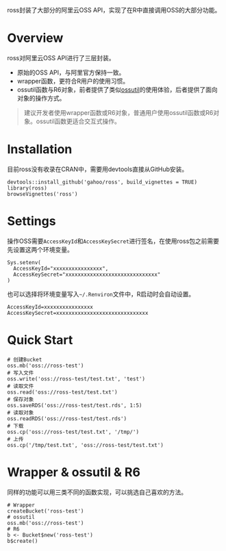 ross封装了大部分的阿里云OSS API，实现了在R中直接调用OSS的大部分功能。

# Overview
ross对阿里云OSS API进行了三层封装。
- 原始的OSS API，与阿里官方保持一致。
- wrapper函数，更符合R用户的使用习惯。
- ossutil函数与R6对象，前者提供了类似[ossutil](https://github.com/aliyun/ossutil)的使用体验，后者提供了面向对象的操作方式。

> 建议开发者使用wrapper函数或R6对象，普通用户使用ossutil函数或R6对象。ossutil函数更适合交互式操作。

# Installation
目前ross没有收录在CRAN中，需要用devtools直接从GitHub安装。
```{r}
devtools::install_github('gahoo/ross', build_vignettes = TRUE)
library(ross)
browseVignettes('ross')
```

# Settings
操作OSS需要`AccessKeyId`和`AccessKeySecret`进行签名，在使用ross包之前需要先设置这两个环境变量。
```{r, eval=FALSE}
Sys.setenv(
  AccessKeyId="xxxxxxxxxxxxxxxx",
  AccessKeySecret="xxxxxxxxxxxxxxxxxxxxxxxxxxxxxx"
)
```
也可以选择将环境变量写入`~/.Renviron`文件中，R启动时会自动设置。
```
AccessKeyId=xxxxxxxxxxxxxxxx
AccessKeySecret=xxxxxxxxxxxxxxxxxxxxxxxxxxxxxx
```

# Quick Start
```{r}
# 创建Bucket
oss.mb('oss://ross-test')
# 写入文件
oss.write('oss://ross-test/test.txt', 'test')
# 读取文件
oss.read('oss://ross-test/test.txt')
# 保存对象
oss.saveRDS('oss://ross-test/test.rds', 1:5)
# 读取对象
oss.readRDS('oss://ross-test/test.rds')
# 下载
oss.cp('oss://ross-test/test.txt', '/tmp/')
# 上传
oss.cp('/tmp/test.txt', 'oss://ross-test/test.txt')
```

# Wrapper & ossutil & R6
同样的功能可以用三类不同的函数实现，可以挑选自己喜欢的方法。
```{r}
# Wrapper
createBucket('ross-test')
# ossutil
oss.mb('oss://ross-test')
# R6
b <- Bucket$new('ross-test')
b$create()
```
